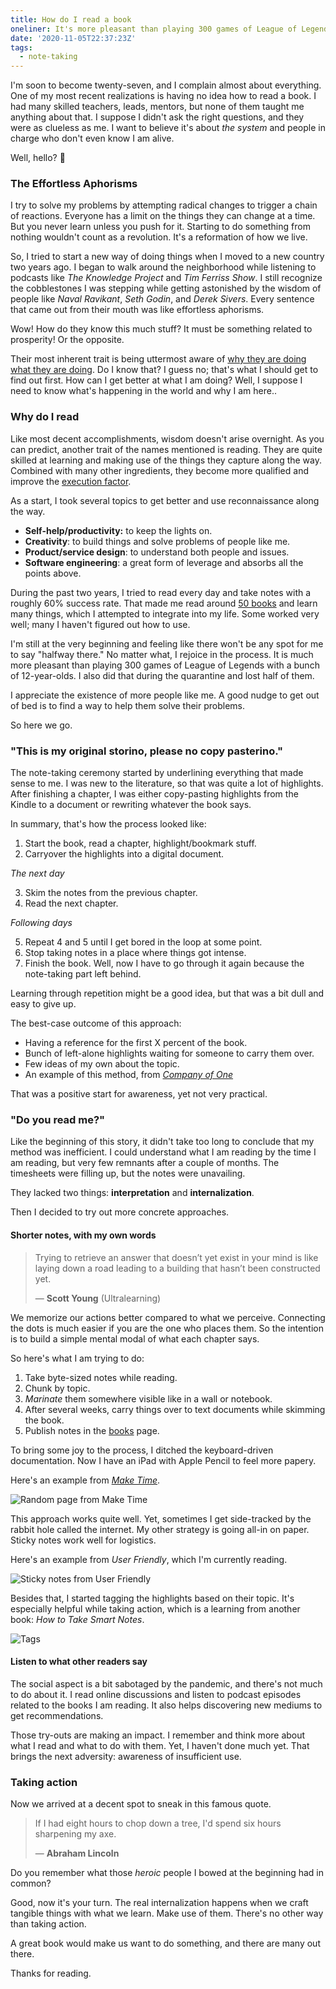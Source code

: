 ```yaml
---
title: How do I read a book
oneliner: It's more pleasant than playing 300 games of League of Legends during the lockdown.
date: '2020-11-05T22:37:23Z'
tags:
  - note-taking
---
```


I'm soon to become twenty-seven, and I complain almost about everything. One of my most recent realizations is having no idea how to read a book. I had many skilled teachers, leads, mentors, but none of them taught me anything about that. I suppose I didn't ask the right questions, and they were as clueless as me. I want to believe it's about _the system_ and people in charge who don't even know I am alive.

Well, hello? 👋

### The Effortless Aphorisms

I try to solve my problems by attempting radical changes to trigger a chain of reactions. Everyone has a limit on the things they can change at a time. But you never learn unless you push for it. Starting to do something from nothing wouldn't count as a revolution. It's a reformation of how we live.

So, I tried to start a new way of doing things when I moved to a new country two years ago. I began to walk around the neighborhood while listening to podcasts like _The Knowledge Project_ and _Tim Ferriss Show_. I still recognize the cobblestones I was stepping while getting astonished by the wisdom of people like _Naval Ravikant_, _Seth Godin_, and _Derek Sivers_. Every sentence that came out from their mouth was like effortless aphorisms.

Wow! How do they know this much stuff? It must be something related to prosperity! Or the opposite.

Their most inherent trait is being uttermost aware of [why they are doing what they are doing](/tags/why-are-you-doing). Do I know that? I guess no; that's what I should get to find out first. How can I get better at what I am doing? Well, I suppose I need to know what's happening in the world and why I am here..

### Why do I read

Like most decent accomplishments, wisdom doesn't arise overnight. As you can predict, another trait of the names mentioned is reading. They are quite skilled at learning and making use of the things they capture along the way. Combined with many other ingredients, they become more qualified and improve the [execution factor](/tags/execution-factor).

As a start, I took several topics to get better and use reconnaissance along the way.

- **Self-help/productivity:** to keep the lights on.
- **Creativity**: to build things and solve problems of people like me.
- **Product/service design**: to understand both people and issues.
- **Software engineering**: a great form of leverage and absorbs all the points above.

During the past two years, I tried to read every day and take notes with a roughly 60% success rate.
That made me read around [50 books](/books?target=blank) and learn many things, which I attempted to integrate into my life.
Some worked very well; many I haven't figured out how to use.

I'm still at the very beginning and feeling like there won't be any spot for me to say "halfway there."
No matter what, I rejoice in the process.
It is much more pleasant than playing 300 games of League of Legends with a bunch of 12-year-olds.
I also did that during the quarantine and lost half of them.

I appreciate the existence of more people like me.
A good nudge to get out of bed is to find a way to help them solve their problems.

So here we go.

### "This is my original storino, please no copy pasterino."

The note-taking ceremony started by underlining everything that made sense to me.
I was new to the literature, so that was quite a lot of highlights.
After finishing a chapter, I was either copy-pasting highlights from the Kindle to a document or rewriting whatever the book says.

In summary, that's how the process looked like:

1.  Start the book, read a chapter, highlight/bookmark stuff.
2.  Carryover the highlights into a digital document.

_The next day_

3.  Skim the notes from the previous chapter.
4.  Read the next chapter.

_Following days_

5.  Repeat 4 and 5 until I get bored in the loop at some point.
6.  Stop taking notes in a place where things got intense.
7.  Finish the book. Well, now I have to go through it again because the note-taking part left behind.

Learning through repetition might be a good idea, but that was a bit dull and easy to give up.

The best-case outcome of this approach:

- Having a reference for the first X percent of the book.
- Bunch of left-alone highlights waiting for someone to carry them over.
- Few ideas of my own about the topic.
- An example of this method, from _[Company of One](/books/company-of-one?target=blank)_

That was a positive start for awareness, yet not very practical.

### "Do you read me?"

Like the beginning of this story, it didn't take too long to conclude that my method was inefficient.
I could understand what I am reading by the time I am reading, but very few remnants after a couple of months.
The timesheets were filling up, but the notes were unavailing.

They lacked two things: **interpretation** and **internalization**.

Then I decided to try out more concrete approaches.

#### Shorter notes, with my own words

> Trying to retrieve an answer that doesn’t yet exist in your mind is like laying down a road leading to a building that hasn’t been constructed yet.
>
> &mdash; **Scott Young** (Ultralearning)

We memorize our actions better compared to what we perceive.
Connecting the dots is much easier if you are the one who places them.
So the intention is to build a simple mental modal of what each chapter says.

So here's what I am trying to do:

1.  Take byte-sized notes while reading.
2.  Chunk by topic.
3.  _Marinate_ them somewhere visible like in a wall or notebook.
4.  After several weeks, carry things over to text documents while skimming the book.
5.  Publish notes in the [books](/books?target=blank) page.

To bring some joy to the process, I ditched the keyboard-driven documentation. Now I have an iPad with Apple Pencil to feel more papery.

Here's an example from [_Make Time_](/books/make-time?target=blank).

![Random page from Make Time](/images/books/make-time/make-time-08.jpg)

This approach works quite well. Yet, sometimes I get side-tracked by the rabbit hole called the internet. My other strategy is going all-in on paper. Sticky notes work well for logistics.

Here's an example from _User Friendly_, which I'm currently reading.

![Sticky notes from User Friendly](/images/articles/how-do-I-read/how-do-I-read-post-it.jpg)

Besides that, I started tagging the highlights based on their topic. It's especially helpful while taking action, which is a learning from another book: _How to Take Smart Notes_.

![Tags](/images/articles/how-do-I-read/how-do-I-read-tags.jpg)

#### Listen to what other readers say

The social aspect is a bit sabotaged by the pandemic, and there's not much to do about it.
I read online discussions and listen to podcast episodes related to the books I am reading.
It also helps discovering new mediums to get recommendations.

Those try-outs are making an impact.
I remember and think more about what I read and what to do with them.
Yet, I haven't done much yet. That brings the next adversity: awareness of insufficient use.

### Taking action

Now we arrived at a decent spot to sneak in this famous quote.

> If I had eight hours to chop down a tree, I'd spend six hours sharpening my axe.
>
> &mdash; **Abraham Lincoln**

Do you remember what those _heroic_ people I bowed at the beginning had in common?

Good, now it's your turn. The real internalization happens when we craft tangible things with what we learn. Make use of them. There's no other way than taking action.

A great book would make us want to do something, and there are many out there.

Thanks for reading.
